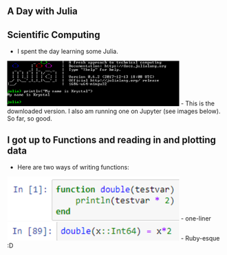 ## A Day with Julia

## Scientific Computing
- I spent the day learning some Julia.
<img src="/images/julia/j_003.png" width="400">
- This is the downloaded version. I also am running one 
  on Jupyter (see images below). So far, so good.

## I got up to Functions and reading in and plotting data
- Here are two ways of writing functions:

<img src="/images/julia/j_002.png" width="400">
- one-liner

<img src="/images/julia/j_001.png" width="400">
- Ruby-esque :D
